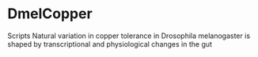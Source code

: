 # DmelCopper
Scripts Natural variation in copper tolerance in Drosophila melanogaster is shaped by transcriptional and physiological changes in the gut
